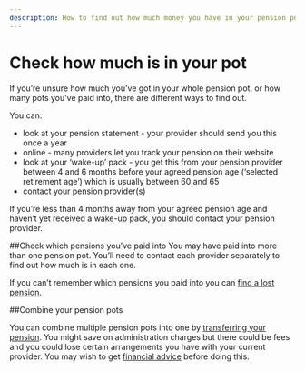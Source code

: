 ```yaml
---
description: How to find out how much money you have in your pension pot, and how many pension pots you’ve paid into.
---
```


# Check how much is in your pot

If you’re unsure how much you’ve got in your whole pension pot, or how many pots you’ve paid into, there are different ways to find out.

You can:

- look at your pension statement - your provider should send you this once a year
- online - many providers let you track your pension on their website
- look at your ‘wake-up’ pack - you get this from your pension provider between 4 and 6 months before your agreed pension age (‘selected retirement age’) which is usually between 60 and 65
- contact your pension provider(s)

If you’re less than 4 months away from your agreed pension age and haven’t yet received a wake-up pack, you should contact your pension provider.

##Check which pensions you’ve paid into
You may have paid into more than one pension pot. You’ll need to contact each provider separately to find out how much is in each one.

If you can’t remember which pensions you paid into you can [find a lost pension](https://www.gov.uk/find-lost-pension).

##Combine your pension pots

You can combine multiple pension pots into one by [transferring your pension](https://www.gov.uk/transferring-your-pension/transferring-to-a-uk-pension-scheme). You might save on administration charges but there could be fees and you could lose certain arrangements you have with your current provider. You may wish to get [financial advice](/shop-around#getting-financial-advice) before doing this.



